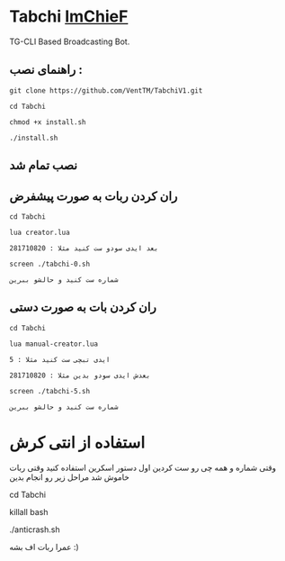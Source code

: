 # Tabchi [ImChieF](t.me/ImChieF)

TG-CLI Based Broadcasting Bot.

## راهنمای نصب :
```
git clone https://github.com/VentTM/TabchiV1.git

cd Tabchi

chmod +x install.sh

./install.sh
```
## نصب تمام شد

## ران کردن ربات به صورت پیشفرض
```
cd Tabchi

lua creator.lua

بعد ایدی سودو ست کنید مثلا : 281710820

screen ./tabchi-0.sh

شماره ست کنید و حالشو ببرین
```
## ران کردن بات به صورت دستی
```
cd Tabchi

lua manual-creator.lua

ایدی تبچی ست کنید مثلا : 5

بعدش ایدی سودو بدین مثلا : 281710820

screen ./tabchi-5.sh

شماره ست کنید و حالشو ببرین
```
# استفاده از انتی کرش

وقتی شماره و همه چی رو ست کردین اول دستور اسکرین استفاده کنید وقتی ربات خاموش شد مراحل زیر رو انجام بدین

cd Tabchi

killall bash

./anticrash.sh

عمرا ربات اف بشه :)

